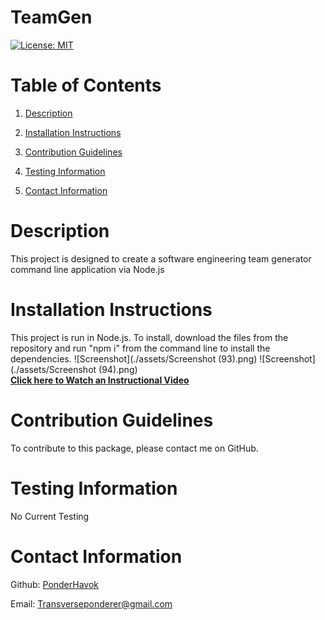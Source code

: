 # TeamGen

  [![License: MIT](https://img.shields.io/badge/License-MIT-yellow.svg)](https://opensource.org/licenses/MIT)
  # Table of Contents
  1. [Description](#description)
  
  2. [Installation Instructions](#installationinstructions)
  
  3. [Contribution Guidelines](#contributionguidelines)
  
  4. [Testing Information](#testinginformation)
  
  5. [Contact Information](#contactinformation)

  # Description 
  This project is designed to create a software engineering team generator command line application via Node.js
  # Installation Instructions
  This project is run in Node.js. To install, download the files from the repository and run "npm i" from the command line to install the dependencies.
  ![Screenshot](./assets/Screenshot (93).png)
  ![Screenshot](./assets/Screenshot (94).png)
  <br>
  **[Click here to Watch an Instructional Video](https://drive.google.com/file/d/1ia5RZbL1UwIKxL3QfzTFbbcaegYTra-e/view)**
  # Contribution Guidelines
  To contribute to this package, please contact me on GitHub.
  # Testing Information
  No Current Testing
  # Contact Information
  Github: [PonderHavok](https://github.com/PonderHavok)
 
  Email: Transverseponderer@gmail.com
